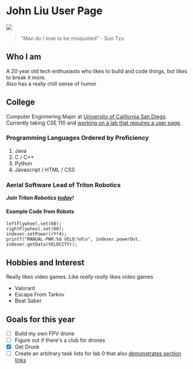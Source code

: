 # John Liu User Page
![](https://i.redd.it/scupjyjwyqs11.jpg)
> "Man do I love to be misquoted" - Sun Tzu
## Who I am
A 20 year old tech enthusiasts who likes to build and code things, but likes to break it more.\
Also has a really chill sense of humor
## College
Computer Enginnering Major at [University of California San Diego](https://ucsd.edu/).\
Currently taking CSE 110 and [working on a lab that requires a user page](Lab0.md).
### Programming Languages Ordered by Proficiency
1. Java
2. C / C++
3. Python
4. Javascript / HTML / CSS

### Aerial Software Lead of Triton Robotics
***Join Triton Robotics [today](https://tritonrobotics.ucsd.edu/)!***
#### Example Code from Robots
```
leftFlywheel.set(60);
rightFlywheel.set(60); 
indexer.setPower(rY*4);
printf("MANUAL-PWR:%d VELO:%d\n", indexer.powerOut, indexer.getData(VELOCITY));
```

## Hobbies and Interest
Really likes video games. Like *really really* likes video games
- Valorant
- Escape From Tarkov
- Beat Saber

## Goals for this year
- [ ] Build my own FPV drone
- [ ] Figure out if there's a club for drones
- [X] Get Drunk
- [ ] Create an arbitrary task lists for lab 0 that also [demonstrates section links](https://github.com/3rr0r51/CSE-110-Lab-0/blob/User-Page-text/index.md#who-i-am)
